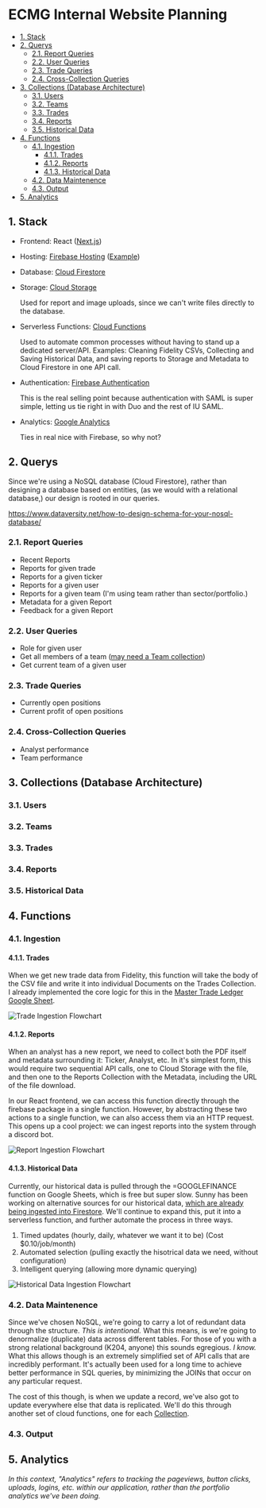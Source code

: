 # ECMG Internal Website Planning <!-- omit in toc -->

- [1. Stack](#1-stack)
- [2. Querys](#2-querys)
  - [2.1. Report Queries](#21-report-queries)
  - [2.2. User Queries](#22-user-queries)
  - [2.3. Trade Queries](#23-trade-queries)
  - [2.4. Cross-Collection Queries](#24-cross-collection-queries)
- [3. Collections (Database Architecture)](#3-collections-database-architecture)
  - [3.1. Users](#31-users)
  - [3.2. Teams](#32-teams)
  - [3.3. Trades](#33-trades)
  - [3.4. Reports](#34-reports)
  - [3.5. Historical Data](#35-historical-data)
- [4. Functions](#4-functions)
  - [4.1. Ingestion](#41-ingestion)
    - [4.1.1. Trades](#411-trades)
    - [4.1.2. Reports](#412-reports)
    - [4.1.3. Historical Data](#413-historical-data)
  - [4.2. Data Maintenence](#42-data-maintenence)
  - [4.3. Output](#43-output)
- [5. Analytics](#5-analytics)

## 1. Stack
- Frontend: React ([Next.js](https://nextjs.org/))

- Hosting: [Firebase Hosting](https://firebase.google.com/products/hosting) ([Example](https://github.com/vercel/next.js/tree/canary/examples/with-firebase-hosting))

- Database: [Cloud Firestore](https://firebase.google.com/products/firestore)

- Storage: [Cloud Storage](https://firebase.google.com/products/storage)

  Used for report and image uploads, since we can't write files directly to the database.

- Serverless Functions: [Cloud Functions](https://firebase.google.com/products/functions)

  Used to automate common processes without having to stand up a dedicated server/API. Examples: Cleaning Fidelity CSVs, Collecting and Saving Historical Data, and saving reports to Storage and Metadata to Cloud Firestore in one API call.

- Authentication: [Firebase Authentication](https://firebase.google.com/products/auth)

  This is the real selling point because authentication with SAML is super simple, letting us tie right in with Duo and the rest of IU SAML.

- Analytics: [Google Analytics](https://firebase.google.com/products/analytics)

  Ties in real nice with Firebase, so why not?


## 2. Querys
Since we're using a NoSQL database (Cloud Firestore), rather than designing a database based on entities, (as we would with a relational database,) our design is rooted in our queries.

https://www.dataversity.net/how-to-design-schema-for-your-nosql-database/

### 2.1. Report Queries
- Recent Reports
- Reports for given trade
- Reports for a given ticker
- Reports for a given user
- Reports for a given team (I'm using team rather than sector/portfolio.)
- Metadata for a given Report
- Feedback for a given Report

### 2.2. User Queries
- Role for given user
- Get all members of a team ([may need a Team collection](https://medium.com/firebase-developers/how-to-build-a-team-based-user-management-system-with-firebase-6a9a6e5c740d))
- Get current team of a given user

### 2.3. Trade Queries
- Currently open positions
- Current profit of open positions

### 2.4. Cross-Collection Queries
- Analyst performance
- Team performance

## 3. Collections (Database Architecture)
### 3.1. Users
### 3.2. Teams
### 3.3. Trades
### 3.4. Reports
### 3.5. Historical Data

## 4. Functions
### 4.1. Ingestion
#### 4.1.1. Trades
When we get new trade data from Fidelity, this function will take the body of the CSV file and write it into individual Documents on the Trades Collection. I already implemented the core logic for this in the [Master Trade Ledger Google Sheet](https://docs.google.com/spreadsheets/d/1hmaPz5sL_8HmIBEJXbW8h6fERes7gXg7QC8KmoGRmjg/edit#gid=112027560).

![Trade Ingestion Flowchart](diagrams/build/trade_ingestion.png)

#### 4.1.2. Reports
When an analyst has a new report, we need to collect both the PDF itself and metadata surrounding it: Ticker, Analyst, etc. In it's simplest form, this would require two sequential API calls, one to Cloud Storage with the file, and then one to the Reports Collection with the Metadata, including the URL of the file download.

In our React frontend, we can access this function directly through the firebase package in a single function. However, by abstracting these two actions to a single function, we can also access them via an HTTP request. This opens up a cool project: we can ingest reports into the system through a discord bot.

![Report Ingestion Flowchart](diagrams/build/report_ingestion.png)

#### 4.1.3. Historical Data
Currently, our historical data is pulled through the =GOOGLEFINANCE function on Google Sheets, which is free but super slow. Sunny has been working on alternative sources for our historical data, [which are already being ingested into Firestore](https://github.com/ECMGIU/HistoricalData). We'll continue to expand this, put it into a serverless function, and further automate the process in three ways.
  1. Timed updates (hourly, daily, whatever we want it to be) (Cost $0.10/job/month)
  2. Automated selection (pulling exactly the hisotrical data we need, without configuration)
  3. Intelligent querying (allowing more dynamic querying)

![Historical Data Ingestion Flowchart](diagrams/build/historical_data_ingestion.png)

### 4.2. Data Maintenence
Since we've chosen NoSQL, we're going to carry a lot of redundant data through the structure. *This is intentional.* What this means, is we're going to denormalize (duplicate) data across different tables. For those of you with a strong relational background (K204, anyone) this sounds egregious. *I know.* What this allows though is an extremely simplified set of API calls that are incredibly performant. It's actually been used for a long time to achieve better performance in SQL queries, by minimizing the JOINs that occur on any particular request.

The cost of this though, is when we update a record, we've also got to update everywhere else that data is replicated. We'll do this through another set of cloud functions, one for each [Collection](#3-collections-database-architecture).

### 4.3. Output

## 5. Analytics
*In this context, "Analytics" refers to tracking the pageviews, button clicks, uploads, logins, etc. within our application, rather than the portfolio analytics we've been doing.*